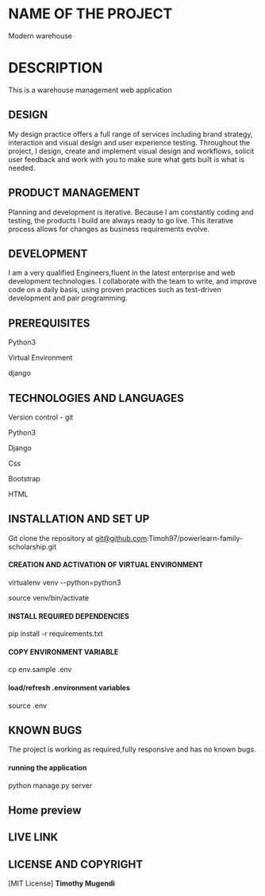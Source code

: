 # NAME OF THE PROJECT
Modern warehouse
# DESCRIPTION
This is a warehouse management web application


## DESIGN
My design practice offers a full range of services including brand strategy, interaction and visual design and user experience testing.
Throughout the project, I design, create and implement visual design and workflows, solicit user feedback and work with you to make sure what gets built is what is needed.

## PRODUCT MANAGEMENT
Planning and development is iterative. Because I am constantly coding and testing, the products I build are always ready to go live. 
This iterative process allows for changes as business requirements evolve.
## DEVELOPMENT
I am a very qualified Engineers,fluent in the latest enterprise and web development technologies.
I collaborate with the team to write, and improve code on a daily basis, using proven practices such as test-driven development and pair programming.
## PREREQUISITES
Python3

Virtual Environment

django

## TECHNOLOGIES AND LANGUAGES

Version control - git 

Python3

Django

Css 

Bootstrap

HTML

## INSTALLATION AND SET UP

Git clone the repository at git@github.com:Timoh97/powerlearn-family-scholarship.git


#### CREATION AND ACTIVATION OF VIRTUAL ENVIRONMENT

virtualenv venv --python=python3

source venv/bin/activate

#### INSTALL REQUIRED DEPENDENCIES

pip install -r requirements.txt

#### COPY ENVIRONMENT VARIABLE

cp env.sample .env

#### load/refresh .environment variables

source .env

## KNOWN BUGS
The project is working as required,fully responsive and has no known bugs.

#### running the application

python manage.py server

## Home preview
 <!-- <img src="./screenshots/1.png" alt="screenshot" />

  <img src="./screenshots/2.png" alt="screenshot" />

  <img src="./screenshots/3.png" alt="screenshot" /> -->

## LIVE LINK

 ## LICENSE AND COPYRIGHT
[MIT License] **Timothy Mugendi**